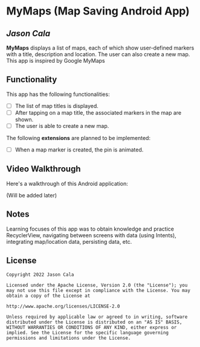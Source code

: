 # MyMaps (Map Saving Android App)

## *Jason Cala*

**MyMaps** displays a list of maps, each of which show user-defined markers with a title, description and location. The user can also create a new map. This app is inspired by Google MyMaps

## Functionality

This app has the following functionalities:

* [ ] The list of map titles is displayed.
* [ ] After tapping on a map title, the associated markers in the map are shown.
* [ ] The user is able to create a new map.

The following **extensions** are planned to be implemented:

* [ ] When a map marker is created, the pin is animated.

## Video Walkthrough

Here's a walkthrough of this Android application:

(Will be added later)

## Notes

Learning focuses of this app was to obtain knowledge and practice RecyclerView, navigating between screens with data (using Intents), integrating map/location data, persisting data, etc.

## License

    Copyright 2022 Jason Cala

    Licensed under the Apache License, Version 2.0 (the "License"); you may not use this file except in compliance with the License. You may obtain a copy of the License at

    http://www.apache.org/licenses/LICENSE-2.0

    Unless required by applicable law or agreed to in writing, software distributed under the License is distributed on an "AS IS" BASIS, WITHOUT WARRANTIES OR CONDITIONS OF ANY KIND, either express or implied. See the License for the specific language governing permissions and limitations under the License.